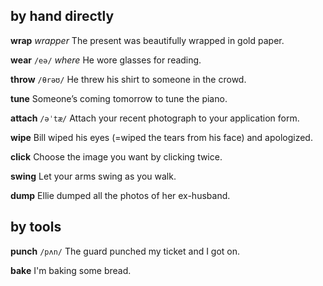 ## by hand directly
**wrap** 
*wrapper*
The present was beautifully wrapped in gold paper.

**wear** 
`/eə/`
*where*
He wore glasses for reading.

**throw**
`/θrəʊ/` 
He threw his shirt to someone in the crowd.

**tune** 
Someone’s coming tomorrow to tune the piano.

**attach**
`/əˈtæ/`
Attach your recent photograph to your application form.

**wipe** 
Bill wiped his eyes (=wiped the tears from his face) and apologized.

**click**
Choose the image you want by clicking twice.

**swing** 
Let your arms swing as you walk.

**dump** 
Ellie dumped all the photos of her ex-husband.

## by tools
**punch** 
`/pʌn/`
The guard punched my ticket and I got on.

**bake**
I'm baking some bread.

